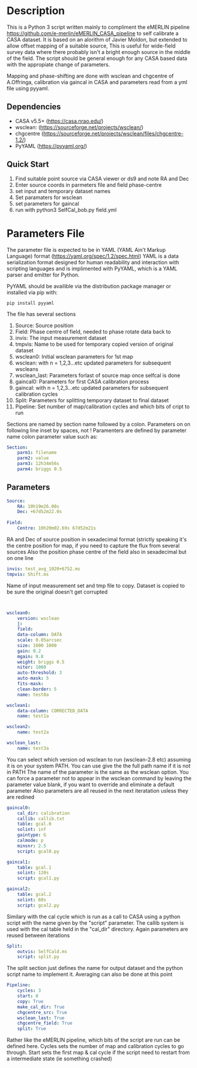 # Description
This is a Python 3 script written mainly to compliment the eMERLIN pipeline https://github.com/e-merlin/eMERLIN_CASA_pipeline
to self calibrate a CASA dataset. It is based on an alorithm of Javier Moldon, but extended to allow offset mapping of a suitable source, This is useful for wide-field survey data where there probably isn't a bright enough source in the middle of the field. The script should be general enough for any CASA based data with the appropiate change of parameters. 

Mapping and phase-shifting are done with wsclean and chgcentre of A.Offringa, calibration via gaincal in CASA and parameters read from a yml file using pyyaml.

## Dependencies
* CASA v5.5+ (https://casa.nrao.edu/)
* wsclean: (https://sourceforge.net/projects/wsclean/)
* chgcentre (https://sourceforge.net/projects/wsclean/files/chgcentre-1.2/)
* PyYAML (https://pyyaml.org/)

## Quick Start
1. Find suitable point source via CASA viewer or ds9 and note RA and Dec
1. Enter source coords in parmeters file and field phase-centre
1. set input and temporary dataset names
1. Set paramaters for wsclean
1. set parameters for gaincal
1. run with python3 SelfCal_bob.py field.yml

# Parameters File
The parameter file is expected to be in YAML (YAML Ain't Markup Language) format (https://yaml.org/spec/1.2/spec.html)
YAML is a data serialization format designed for human readability and interaction with scripting languages and is implimented with PyYAML, which is a YAML parser and emitter for Python.

PyYAML should be availible via the distribution package manager or installed via pip with:

```
pip install pyyaml
```
The file has several sections 
1. Source: Source position
1. Field: Phase centre of field, needed to phase rotate data back to
1. invis: The input measurement dataset
1. tmpvis: Name to be used for temporary copied version of original dataset
1. wsclean0: Initial wsclean parameters for 1st map
1. wsclean<n>: with n = 1,2,3...etc updated parameters for subsequent wscleans
1. wsclean_last: Parameters forlast of source map once selfcal is done
1. gaincal0: Parameters for first CASA calibration process
1. gaincal<n>: with n = 1,2,3...etc updated parameters for subsequent calibration cycles
1. Split: Parameters for splitting temporary dataset to final dataset
1. Pipeline: Set number of map/calibration cycles and which bits of cript to run

Sections are named by section name followed by a colon. Parameters on on following line inset by spaces, not <TAB>!
Paramenters are defined by parameter name colon parameter value such as:
 
```yaml
Section:
    parm1: filename
    parm2: value
    parm3: 12h34m56s
    parm4: briggs 0.5
```

## Parameters
```yaml
Source:
    RA: 10h19m26.00s
    Dec: +67d52m22.0s
    
Field:
    Centre: 10h20m02.69s 67d52m21s
```
RA and Dec of source position in sexadecimal format (strictly speaking it's the centre position for map, if you  need to capture the flux from several sources
Also the position phase centre of the field also in sexadecimal but on one line

```yaml
invis: test_avg_1020+6752.ms
tmpvis: Shift.ms
```

Name of input measurement set and tmp file to copy. Dataset is copied to be sure the original doesn't get corrupted

```yaml


wsclean0:
    version: wsclean
    j:
    field:
    data-column: DATA
    scale: 0.05arcsec
    size: 1000 1000
    gain: 0.2
    mgain: 0.8
    weight: briggs 0.5
    niter: 1000
    auto-threshold: 3
    auto-mask: 5
    fits-mask:
    clean-border: 5
    name: test0a

wsclean1:
    data-column: CORRECTED_DATA
    name: test1a

wsclean2:
    name: test2a

wsclean_last:
    name: test3a
```
You can select which version od wsclean to run (wsclean-2.8 etc) assuming it is on your system PATH. You can use give the the full path name if it is not in PATH
The name of the parameter is the same as the wsclean option. You can force a parameter not to appear in the wsclean command by leaving the parameter value blank, if you want to override and eliminate a default parameter Also parameters are all reused in the next iteratation usless they are redined

```yaml
gaincal0:
    cal_dir: calibration
    callib: callib.txt
    table: gcal.0
    solint: inf
    gaintype: G
    calmode: p
    minsnr: 2.5
    script: gcal0.py

gaincal1:
    table: gcal.1
    solint: 120s
    script: gcal1.py

gaincal2:
    table: gcal.2
    solint: 60s
    script: gcal2.py
```
Similary with the cal cycle which is run as a call to CASA using a python script with the name given by the "script" parameter. The callib system is used with the cal table held in the "cal_dir" directory. Again parameters are reused between iterations

```yaml
Split:
    outvis: SelfCald.ms
    script: split.py
```
The split section just defines the name for output dataset and the python script name to implement it. Averaging can also be done at this point

```yaml
Pipeline:
    cycles: 3
    start: 0
    copy: True
    make_cal_dir: True
    chgcentre_src: True
    wsclean_last: True
    chgcentre_field: True
    split: True
```
Rather like the eMERLIN pipeline, which bits of the script are run can be defined here. 
Cycles sets the number of map and calibration cycles to go through.
Start sets the first map & cal cycle if the script need to restart from a intermediate state (ie something crashed)
